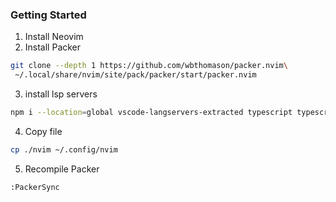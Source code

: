 ### Getting Started

1. Install Neovim
2. Install Packer

```bash
git clone --depth 1 https://github.com/wbthomason/packer.nvim\
 ~/.local/share/nvim/site/pack/packer/start/packer.nvim
```
3. install lsp servers
```bash
npm i --location=global vscode-langservers-extracted typescript typescript-language-server @tailwindcss/language-server
```

4. Copy file
```bash
cp ./nvim ~/.config/nvim
```
5. Recompile Packer

```
:PackerSync
```